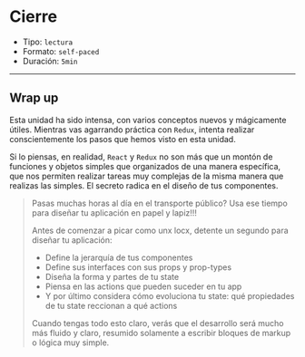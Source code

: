 # Cierre

* Tipo: `lectura`
* Formato: `self-paced`
* Duración: `5min`

***

## Wrap up

Esta unidad ha sido intensa, con varios conceptos nuevos y mágicamente útiles.
Mientras vas agarrando práctica con `Redux`, intenta realizar conscientemente
los pasos que hemos visto en esta unidad.

Si lo piensas, en realidad, `React` y `Redux` no son más que un montón de
funciones y objetos simples que organizados de una manera específica, que nos
permiten realizar tareas muy complejas de la misma manera que realizas las
simples. El secreto radica en el diseño de tus componentes.

> Pasas muchas horas al día en el transporte público? Usa ese tiempo para
> diseñar tu aplicación en papel y lapiz!!!
>
> Antes de comenzar a picar como unx locx, detente un segundo para diseñar tu
> aplicación:
>
> * Define la jerarquía de tus componentes
> * Define sus interfaces con sus props y prop-types
> * Diseña la forma y partes de tu state
> * Piensa en las actions que pueden suceder en tu app
> * Y por último considera cómo evoluciona tu state: qué propiedades de tu state
>   reccionan a qué actions
>
> Cuando tengas todo esto claro, verás que el desarrollo será mucho más fluido y
> claro, resumido solamente a escribir bloques de markup o lógica muy simple.
